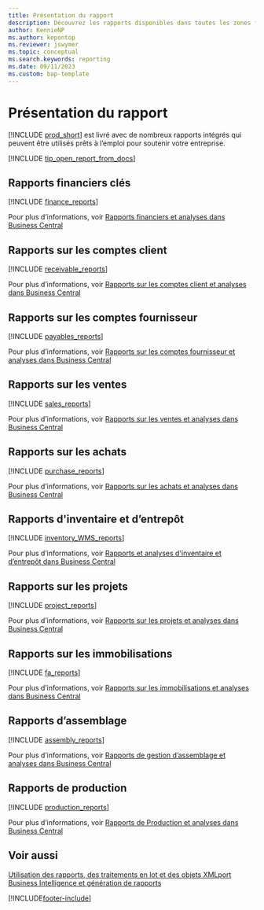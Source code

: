```yaml
---
title: Présentation du rapport
description: Découvrez les rapports disponibles dans toutes les zones fonctionnelles de la version standard de Business Central afin que vous puissiez suivre votre activité.
author: KennieNP
ms.author: kepontop
ms.reviewer: jswymer
ms.topic: conceptual
ms.search.keywords: reporting
ms.date: 09/11/2023
ms.custom: bap-template
---
```

# <a name="report-overview"></a>Présentation du rapport

[!INCLUDE [prod_short](includes/prod_short.md)] est livré avec de nombreux rapports intégrés qui peuvent être utilisés prêts à l’emploi pour soutenir votre entreprise.  

[!INCLUDE [tip_open_report_from_docs](includes/tip-open-report-from-docs.md)]

## <a name="key-financial-reports"></a>Rapports financiers clés

[!INCLUDE [finance_reports](includes/finance-reports-include.md)]

Pour plus d’informations, voir [Rapports financiers et analyses dans Business Central](finance-reports.md)

## <a name="accounts-receivable-reports"></a>Rapports sur les comptes client

[!INCLUDE [receivable_reports](includes/receivable-reports-include.md)]

Pour plus d’informations, voir [Rapports sur les comptes client et analyses dans Business Central](receivables-reports.md)

## <a name="accounts-payable-reports"></a>Rapports sur les comptes fournisseur

[!INCLUDE [payables_reports](includes/payables-reports-include.md)]

Pour plus d’informations, voir [Rapports sur les comptes fournisseur et analyses dans Business Central](payables-reports.md)

## <a name="sales-reports"></a>Rapports sur les ventes

[!INCLUDE [sales_reports](includes/sales-reports-include.md)]

Pour plus d’informations, voir [Rapports sur les ventes et analyses dans Business Central](sales-reports.md)

## <a name="purchase-reports"></a>Rapports sur les achats

[!INCLUDE [purchase_reports](includes/purchase-reports-include.md)]

Pour plus d’informations, voir [Rapports sur les achats et analyses dans Business Central](purchase-reports.md)

## <a name="inventory-and-warehouse-reports"></a>Rapports d'inventaire et d’entrepôt

[!INCLUDE [inventory_WMS_reports](includes/inventory-WMS-reports-include.md)]

Pour plus d’informations, voir [Rapports et analyses d'inventaire et d’entrepôt dans Business Central](inventory-wms-reports.md)

## <a name="project-reports"></a>Rapports sur les projets

[!INCLUDE [project_reports](includes/project-reports-include.md)]

Pour plus d’informations, voir [Rapports sur les projets et analyses dans Business Central](project-reports.md)

## <a name="fixed-assets-reports"></a>Rapports sur les immobilisations

[!INCLUDE [fa_reports](includes/fa-reports-include.md)]

Pour plus d’informations, voir [Rapports sur les immobilisations et analyses dans Business Central](fa-reports.md)

## <a name="assembly-reports"></a>Rapports d’assemblage

[!INCLUDE [assembly_reports](includes/assembly-reports-include.md)]

Pour plus d’informations, voir [Rapports de gestion d’assemblage et analyses dans Business Central](assembly-reports.md)

## <a name="production-reports"></a>Rapports de production

[!INCLUDE [production_reports](includes/production-reports-include.md)]

Pour plus d’informations, voir [Rapports de Production et analyses dans Business Central](production-reports.md)

## <a name="see-also"></a>Voir aussi

[Utilisation des rapports, des traitements en lot et des objets XMLport](ui-work-report.md)  
[Business Intelligence et génération de rapports](reports-bi-reporting.md)  

[!INCLUDE[footer-include](includes/footer-banner.md)]
